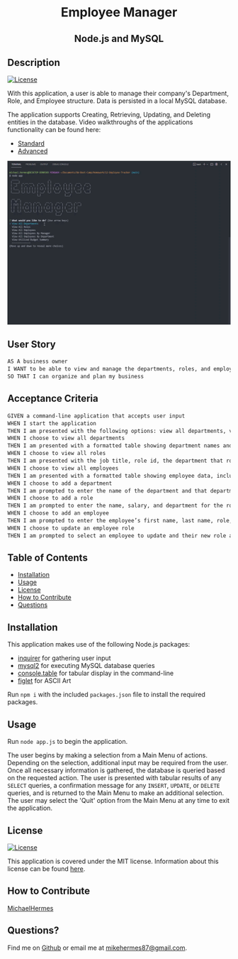 <h1 align="center">Employee Manager</h1>
<h2 align="center">Node.js and MySQL</h2>

## Description

[![License](https://img.shields.io/badge/License-MIT-blue.svg)](http://choosealicense.com/licenses/mit/)

With this application, a user is able to manage their company's Department, Role, and Employee structure. Data is persisted in a local MySQL database.

The application supports Creating, Retrieving, Updating, and Deleting entities in the database. Video walkthroughs of the applications functionality can be found here:

- [Standard](https://www.screencast.com/t/IgaDvln3cl0)
- [Advanced](https://www.screencast.com/t/sooPQZGf)

<img src="./assets/Employee-Tracker-Demo.gif" alt="alt text" width="750">

## User Story

```md
AS A business owner
I WANT to be able to view and manage the departments, roles, and employees in my company
SO THAT I can organize and plan my business
```

## Acceptance Criteria

```md
GIVEN a command-line application that accepts user input
WHEN I start the application
THEN I am presented with the following options: view all departments, view all roles, view all employees, add a department, add a role, add an employee, and update an employee role
WHEN I choose to view all departments
THEN I am presented with a formatted table showing department names and department ids
WHEN I choose to view all roles
THEN I am presented with the job title, role id, the department that role belongs to, and the salary for that role
WHEN I choose to view all employees
THEN I am presented with a formatted table showing employee data, including employee ids, first names, last names, job titles, departments, salaries, and managers that the employees report to
WHEN I choose to add a department
THEN I am prompted to enter the name of the department and that department is added to the database
WHEN I choose to add a role
THEN I am prompted to enter the name, salary, and department for the role and that role is added to the database
WHEN I choose to add an employee
THEN I am prompted to enter the employee’s first name, last name, role, and manager, and that employee is added to the database
WHEN I choose to update an employee role
THEN I am prompted to select an employee to update and their new role and this information is updated in the database
```

## Table of Contents

- [Installation](#installation)
- [Usage](#usage)
- [License](#license)
- [How to Contribute](#how-to-contribute)
- [Questions](#questions)

## Installation

This application makes use of the following Node.js packages:

- [inquirer](https://www.npmjs.com/package/inquirer) for gathering user input
- [mysql2](https://www.npmjs.com/package/mysql2) for executing MySQL database queries
- [console.table](https://www.npmjs.com/package/console.table) for tabular display in the command-line
- [figlet](https://www.npmjs.com/package/figlet) for ASCII Art

Run `npm i` with the included `packages.json` file to install the required packages.

## Usage

Run `node app.js` to begin the application.

The user begins by making a selection from a Main Menu of actions. Depending on the selection, additional input may be required from the user. Once all necessary information is gathered, the database is queried based on the requested action. The user is presented with tabular results of any `SELECT` queries, a confirmation message for any `INSERT`, `UPDATE`, or `DELETE` queries, and is returned to the Main Menu to make an additional selection. The user may select the 'Quit' option from the Main Menu at any time to exit the application.

## License

[![License](https://img.shields.io/badge/License-MIT-blue.svg)](http://choosealicense.com/licenses/mit/)

This application is covered under the MIT license. Information about this license can be found [here](http://choosealicense.com/licenses/mit/).

## How to Contribute

[MichaelHermes](https://github.com/MichaelHermes)

## Questions?

Find me on [Github](https://github.com/MichaelHermes) or email me at [mikehermes87@gmail.com](mailto:mikehermes87@gmail.com).
